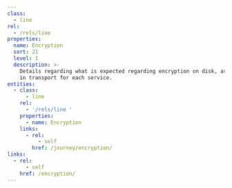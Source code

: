 ```yaml
---
class:
  - line
rel:
  - /rels/line
properties:
  name: Encryption
  sort: 21
  level: 1
  description: >-
    Details regarding what is expected regarding encryption on disk, as well as
    in transport for each service.
entities:
  - class:
      - line
    rel:
      - '/rels/line '
    properties:
      - name: Encryption
    links:
      - rel:
          - self
        href: /journey/encryption/
links:
  - rel:
      - self
    href: /encryption/
---
```

